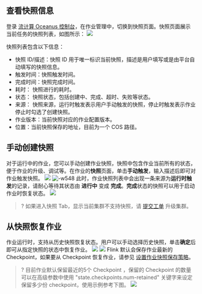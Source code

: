 ## 查看快照信息
登录 [流计算 Oceanus 控制台](https://console.cloud.tencent.com/oceanus/job)，在作业管理中，切换到快照页面。快照页面展示当前任务的快照列表，如图所示：
![](https://qcloudimg.tencent-cloud.cn/raw/d7ec77990073e53b933f727205a7e446.jpg)

快照列表包含以下信息：
- 快照 ID/描述：快照 ID 用于唯一标识当前快照，描述是用户填写或是由平台自动填写的快照信息。
- 触发时间：快照触发时间。
- 完成时间：快照完成时间。
- 耗时：	快照进行的耗时。
- 状态：	快照状态，包括创建中、完成、超时、失败等状态。 
- 来源：	快照来源，运行时触发表示用户手动触发的快照，停止时触发表示作业停止时勾选了创建快照。
- 作业版本：当前快照对应的作业配置版本。
- 位置：当前快照保存的地址，目前为一个 COS 路径。

## 手动创建快照
对于运行中的作业，您可以手动创建作业快照，快照中包含作业当前所有的状态，便于作业的升级、调试等。在作业的**快照**页面，单击**手动触发**，输入描述后即可对作业触发快照。
![](https://qcloudimg.tencent-cloud.cn/raw/e777ae207f02b16299900bd1f14a2d36.jpg)
![-w548](https://mweb-1306209138.cos.ap-guangzhou.myqcloud.com/2021/12/16/16395739834087.jpg)
此时，作业快照列表中会出现一条来源为**运行时触发**的记录，请耐心等待其状态由 **进行中** 变成 **完成**。**完成**状态的快照可以用于启动作业时恢复状态。
![](https://qcloudimg.tencent-cloud.cn/raw/8631017998c2ed0216d018435a5fd749.jpg)
>? 如果进入快照 Tab，显示当前集群不支持快照，请 [提交工单](https://console.cloud.tencent.com/workorder/category) 升级集群。

## 从快照恢复作业
作业运行时，支持从历史快照恢复状态。用户可以手动选择历史快照，单击**确定**后即可从指定快照的状态中恢复作业。
![](https://qcloudimg.tencent-cloud.cn/raw/b09d92b022df5ba67755435c96411fa5.jpg)
![](https://qcloudimg.tencent-cloud.cn/raw/022348004c3bc81dda4cc2df941618fd.jpg)
Flink 默认会保存作业最新的 Checkpoint，如果要从 Checkpoint 恢复作业，请参见 [设置作业快照保存策略](https://cloud.tencent.com/document/product/849/53391)。

>? 目前作业默认保留最近的5个 Checkpoint ，保留的 Checkpoint 的数量可以在高级参数中使用 "state.checkpoints.num-retained" 关键字来设定保留多少份 checkpoint，使用示例参考下图。
![](https://qcloudimg.tencent-cloud.cn/raw/da15486bef7896dcef84125155e819c6.png)
